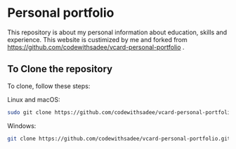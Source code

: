 # Personal portfolio

This repository is about my personal information about education, skills and experience. This website is custimized by me and forked from https://github.com/codewithsadee/vcard-personal-portfolio .



## To Clone the repository

To clone, follow these steps:

Linux and macOS:

```bash
sudo git clone https://github.com/codewithsadee/vcard-personal-portfolio.git
```

Windows:

```bash
git clone https://github.com/codewithsadee/vcard-personal-portfolio.git
```
